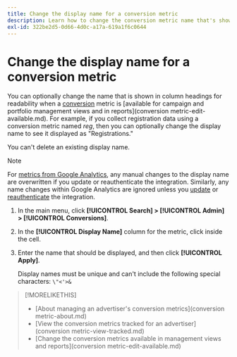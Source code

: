 ```yaml
---
title: Change the display name for a conversion metric
description: Learn how to change the conversion metric name that's shown in column headings in your management views and reports.
exl-id: 322be2d5-0d66-4d0c-a17a-619a1f6c0644
---
```

# Change the display name for a conversion metric

You can optionally change the name that is shown in column headings for readability when a [conversion](/help/search-social-commerce/glossary.md#c-d) metric is [available for campaign and portfolio management views and in reports](conversion metric-edit-available.md). For example, if you collect registration data using a conversion metric named *reg*, then you can optionally change the display name to see it displayed as "Registrations."

You can't delete an existing display name.

>[!NOTE]
>
>For [metrics from Google Analytics](/help/search-social-commerce/admin/data-sources/data-source-about.md), any manual changes to the display name are overwritten if you update or reauthenticate the integration. Similarly, any name changes within Google Analytics are ignored unless you [update](/help/search-social-commerce/admin/data-sources/data-source-edit.md) or [reauthenticate](/help/search-social-commerce/admin/data-sources/data-source-reauthenticate.md) the integration.

1. In the main menu, click **[!UICONTROL Search] > [!UICONTROL Admin] > [!UICONTROL Conversions]**.

1. In the **[!UICONTROL Display Name]** column for the metric, click inside the cell.

1. Enter the name that should be displayed, and then click **[!UICONTROL Apply]**.
   
   Display names must be unique and can't include the following special characters: `\"<'>&`

>[!MORELIKETHIS]
>
>* [About managing an advertiser's conversion metrics](conversion metric-about.md)
>* [View the conversion metrics tracked for an advertiser](conversion metric-view-tracked.md)
>* [Change the conversion metrics available in management views and reports](conversion metric-edit-available.md)

